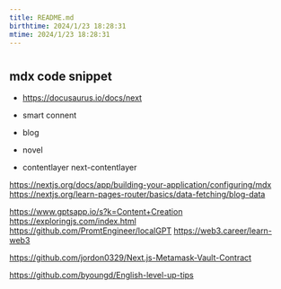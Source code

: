 ```yaml
---
title: README.md
birthtime: 2024/1/23 18:28:31
mtime: 2024/1/23 18:28:31
---
```


# 

## mdx code snippet
- https://docusaurus.io/docs/next


- smart connent

- blog

- novel

- contentlayer
next-contentlayer

https://nextjs.org/docs/app/building-your-application/configuring/mdx
https://nextjs.org/learn-pages-router/basics/data-fetching/blog-data

https://www.gptsapp.io/s?k=Content+Creation
https://exploringjs.com/index.html
https://github.com/PromtEngineer/localGPT
https://web3.career/learn-web3

https://github.com/jordon0329/Next.js-Metamask-Vault-Contract

https://github.com/byoungd/English-level-up-tips